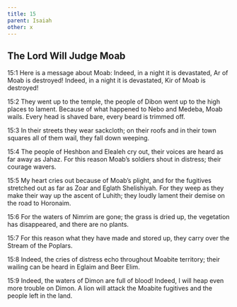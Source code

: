 ```yaml
---
title: 15
parent: Isaiah
other: x
---
```


## The Lord Will Judge Moab

<a name="15:1">15:1</a> Here is a message about Moab:
Indeed, in a night it is devastated,
Ar of Moab is destroyed!
Indeed, in a night it is devastated,
Kir of Moab is destroyed!

<a name="15:2">15:2</a> They went up to the temple,
the people of Dibon went up to the high places to lament.
Because of what happened to Nebo and Medeba, Moab wails.
Every head is shaved bare,
every beard is trimmed off.

<a name="15:3">15:3</a> In their streets they wear sackcloth;
on their roofs and in their town squares
all of them wail,
they fall down weeping.

<a name="15:4">15:4</a> The people of Heshbon and Elealeh cry out,
their voices are heard as far away as Jahaz.
For this reason Moab’s soldiers shout in distress;
their courage wavers.

<a name="15:5">15:5</a> My heart cries out because of Moab’s plight,
and for the fugitives stretched out as far as Zoar and Eglath Shelishiyah.
For they weep as they make their way up the ascent of Luhith;
they loudly lament their demise on the road to Horonaim.

<a name="15:6">15:6</a> For the waters of Nimrim are gone;
the grass is dried up,
the vegetation has disappeared,
and there are no plants.

<a name="15:7">15:7</a> For this reason what they have made and stored up,
they carry over the Stream of the Poplars.

<a name="15:8">15:8</a> Indeed, the cries of distress echo throughout Moabite territory;
their wailing can be heard in Eglaim and Beer Elim.

<a name="15:9">15:9</a> Indeed, the waters of Dimon are full of blood!
Indeed, I will heap even more trouble on Dimon.
A lion will attack the Moabite fugitives
and the people left in the land.